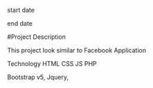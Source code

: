 start date

end date

#Project Description

This project look similar to Facebook Application

Technology
HTML CSS JS PHP

Bootstrap v5, Jquery, 

